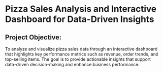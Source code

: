 # Pizza Sales Analysis and Interactive Dashboard for Data-Driven Insights
## Project Objective:
To analyze and visualize pizza sales data through an interactive dashboard that highlights key performance metrics such as revenue, order trends, and top-selling items. The goal is to provide actionable insights that support data-driven decision-making and enhance business performance.
